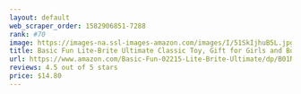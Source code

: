 ```yaml
---
layout: default 
﻿web_scraper_order: 1582906851-7288
rank: #70
image: https://images-na.ssl-images-amazon.com/images/I/51SkIjhuB5L.jpg
title: Basic Fun Lite-Brite Ultimate Classic Toy, Gift for Girls and Boys, Ages 4+
url: https://www.amazon.com/Basic-Fun-02215-Lite-Brite-Ultimate/dp/B01N6B8SX0/ref=zg_mw_toys-and-games_70?_encoding=UTF8&psc=1&refRID=R42GPHP3YME7595BC2RQ
reviews: 4.5 out of 5 stars
price: $14.80 
---
```

